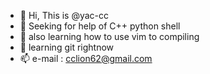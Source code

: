 - 👋 Hi, This is @yac-cc
- 👀 Seeking for help of C++ python shell 
- 🌱 also learning how to use vim to compiling
- 💞️ learning git rightnow
- 📫 e-mail : cclion62@gmail.com

<!---
yac-cc/yac-cc is a ✨ special ✨ repository because its `README.md` (this file) appears on your GitHub profile.
You can click the Preview link to take a look at your changes.
--->
